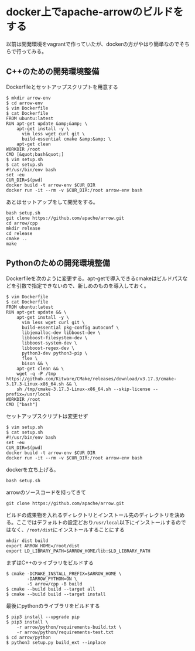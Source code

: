 # docker上でapache-arrowのビルドをする

以前は開発環境をvagrantで作っていたが、dockerの方がやはり簡単なのでそちらで行ってみる。

## C++のための開発環境整備

Dockerfileとセットアップスクリプトを用意する

```
$ mkdir arrow-env
$ cd arrow-env
$ vim Dockerfile
$ cat Dockerfile
FROM ubuntu:latest
RUN apt-get update &amp;&amp; \
    apt-get install -y \
      vim less wget curl git \
      build-essential cmake &amp;&amp; \
    apt-get clean
WORKDIR /root
CMD [&quot;bash&quot;]
$ vim setup.sh
$ cat setup.sh
#!/usr/bin/env bash
set -eu
CUR_DIR=$(pwd)
docker build -t arrow-env $CUR_DIR
docker run -it --rm -v $CUR_DIR:/root arrow-env bash
```

あとはセットアップをして開発をする。

```
bash setup.sh
git clone https://github.com/apache/arrow.git
cd arrow/cpp
mkdir release
cd release
cmake ..
make
```

## Pythonのための開発環境整備

Dockerfileを次のように変更する。apt-getで導入できるcmakeはビルドパスなどを引数で指定できないので、新しめのものを導入しておく。

```
$ vim Dockerfile
$ cat Dockerfile
FROM ubuntu:latest
RUN apt-get update && \
    apt-get install -y \
      vim less wget curl git \
      build-essential pkg-config autoconf \
      libjemalloc-dev libboost-dev \
      libboost-filesystem-dev \
      libboost-system-dev \
      libboost-regex-dev \
      python3-dev python3-pip \
      flex \
      bison && \
    apt-get clean && \
    wget -q -P /tmp https://github.com/Kitware/CMake/releases/download/v3.17.3/cmake-3.17.3-Linux-x86_64.sh && \
    sh /tmp/cmake-3.17.3-Linux-x86_64.sh --skip-license --prefix=/usr/local
WORKDIR /root
CMD ["bash"]
```

セットアップスクリプトは変更せず

```
$ vim setup.sh
$ cat setup.sh
#!/usr/bin/env bash
set -eu
CUR_DIR=$(pwd)
docker build -t arrow-env $CUR_DIR
docker run -it --rm -v $CUR_DIR:/root arrow-env bash
```

dockerを立ち上げる。

```
bash setup.sh
```

arrowのソースコードを持ってきて

```
git clone https://github.com/apache/arrow.git
```

ビルドの成果物を入れるディレクトリとインストール先のディレクトリを決める。ここではデフォルトの設定どおり`/usr/local`以下にインストールするのではなく、`/root/dist`にインストールすることにする

```
mkdir dist build
export ARROW_HOME=/root/dist
export LD_LIBRARY_PATH=$ARROW_HOME/lib:$LD_LIBRARY_PATH
```

まずはC++のライブラリをビルドする

```
$ cmake -DCMAKE_INSTALL_PREFIX=$ARROW_HOME \
        -DARROW_PYTHON=ON \
        -S arrow/cpp -B build
$ cmake --build build --target all
$ cmake --build build --target install
```

最後にpythonのライブラリをビルドする

```
$ pip3 install --upgrade pip
$ pip3 install \
    -r arrow/python/requirements-build.txt \
    -r arrow/python/requirements-test.txt
$ cd arrow/python
$ python3 setup.py build_ext --inplace
```
